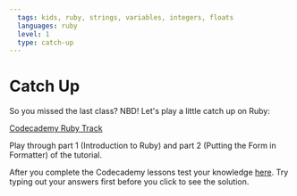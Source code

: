```yaml
---
  tags: kids, ruby, strings, variables, integers, floats
  languages: ruby
  level: 1
  type: catch-up
---
```


# Catch Up

So you missed the last class? NBD! Let's play a little catch up on Ruby:

[Codecademy Ruby Track](http://www.codecademy.com/en/tracks/ruby) 

Play through part 1 (Introduction to Ruby) and part 2 (Putting the Form in Formatter) of the tutorial.

After you complete the Codecademy lessons test your knowledge [here](http://www.codequizzes.com/learn-ruby/variables-strings-numbers). Try typing out your answers first before you click to see the solution.
